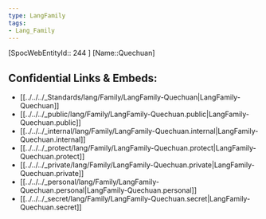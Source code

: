 ```yaml
---
type: LangFamily
tags: 
- Lang_Family
---
```

[SpocWebEntityId:: 244 ]
[Name::Quechuan]



## Confidential Links & Embeds: 
- [[../../../_Standards/lang/Family/LangFamily-Quechuan|LangFamily-Quechuan]] 
- [[../../../_public/lang/Family/LangFamily-Quechuan.public|LangFamily-Quechuan.public]] 
- [[../../../_internal/lang/Family/LangFamily-Quechuan.internal|LangFamily-Quechuan.internal]] 
- [[../../../_protect/lang/Family/LangFamily-Quechuan.protect|LangFamily-Quechuan.protect]] 
- [[../../../_private/lang/Family/LangFamily-Quechuan.private|LangFamily-Quechuan.private]] 
- [[../../../_personal/lang/Family/LangFamily-Quechuan.personal|LangFamily-Quechuan.personal]] 
- [[../../../_secret/lang/Family/LangFamily-Quechuan.secret|LangFamily-Quechuan.secret]] 
